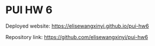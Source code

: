 # PUI HW 6

Deployed website: https://elisewangxinyi.github.io/pui-hw6

Repository link: https://github.com/elisewangxinyi/pui-hw6
